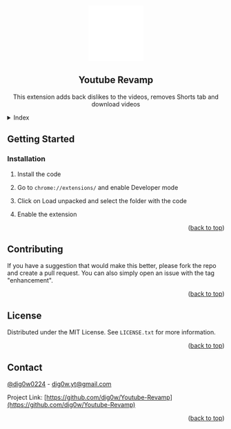 <!-- PROJECT LOGO -->
<br />
<div align="center">
  <img src=icons/logo_128x.png>
  <h2 align="center">Youtube Revamp</h2>

  <p align="center">
    This extension adds back dislikes to the videos, removes Shorts tab and download videos
  </p>
</div>



<!-- Index -->
<details>
  <summary>Index</summary>
  <ol>
    <li>
      <a href="#getting-started">Getting Started</a>
      <ul>
        <li><a href="#installation">Installation</a></li>
      </ul>
    </li>
    <li><a href="#contributing">Contributing</a></li>
    <li><a href="#license">License</a></li>
    <li><a href="#contact">Contact</a></li>
  </ol>
</details>


<!-- GETTING STARTED -->
## Getting Started

### Installation

1. Install the code

2. Go to `chrome://extensions/` and enable Developer mode

3. Click on Load unpacked and select the folder with the code

4. Enable the extension

<p align="right">(<a href="#readme-top">back to top</a>)</p>



<!-- CONTRIBUTING -->
## Contributing

If you have a suggestion that would make this better, please fork the repo and create a pull request. You can also simply open an issue with the tag "enhancement".

<p align="right">(<a href="#readme-top">back to top</a>)</p>



<!-- LICENSE -->
## License

Distributed under the MIT License. See `LICENSE.txt` for more information.

<p align="right">(<a href="#readme-top">back to top</a>)</p>



<!-- CONTACT -->
## Contact

[@dig0w0224](https://twitter.com/dig0w0224) - dig0w.yt@gmail.com

Project Link: [https://github.com/dig0w/Youtube-Revamp](https://github.com/dig0w/Youtube-Revamp)

<p align="right">(<a href="#readme-top">back to top</a>)</p>
